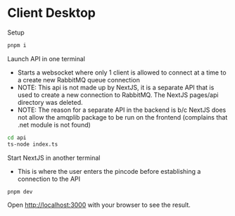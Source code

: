 # Client Desktop

Setup

```bash
pnpm i
```

Launch API in one terminal

-   Starts a websocket where only 1 client is allowed to connect at a time to a create new RabbitMQ queue connection
-   NOTE: This api is not made up by NextJS, it is a separate API that is used to create a new connection to RabbitMQ. The NextJS pages/api directory was deleted.
-   NOTE: The reason for a separate API in the backend is b/c NextJS does not allow the amqplib package to be run on the frontend (complains that .net module is not found)

```bash
cd api
ts-node index.ts
```

Start NextJS in another terminal

-   This is where the user enters the pincode before establishing a connection to the API

```bash
pnpm dev
```

Open [http://localhost:3000](http://localhost:3000) with your browser to see the result.
